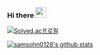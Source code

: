 ### Hi there <img src="https://github.com/dl0312/dl0312/blob/master/hi.gif?raw=true" width="25px">

[![Solved.ac프로필](http://mazassumnida.wtf/api/v2/generate_badge?boj=samsohn0128)](https://solved.ac/samsohn0128)

[![samsohn0128's github stats](https://github-readme-stats.vercel.app/api?username=samsohn0128&theme=gotham)](https://github.com/anuraghazra/github-readme-stats)

<!--
[![Top Langs](https://github-readme-stats.vercel.app/api/top-langs/?username=samsohn0128&layout=compact&theme=gotham)](https://github.com/anuraghazra/github-readme-stats)
-->
<!--
### DONG WOO SOHN (samsohn0128)
- 🌱 I’m currently learning ...
    1. Algorithm (Java, C++ ■■■■□)
    2. Back-End (Java, SpringBoot ■■■■□)
    3. Front-End (Vue.js, Bootstrap ■■■□□)
    4. Android (Kotlin ■■□□□)
    5. AI/ML (Tensorflow, Tensorflow Lite, Python ■■□□□)
- 🔭 I’m currently working on ...
    1. [Samsung Software Academy For Youth(SSAFY)](https://www.ssafy.com/ksp/jsp/swp/swpMain.jsp)
    2. Spring Boot, Vue.js

**samsohn0128/samsohn0128** is a ✨ _special_ ✨ repository because its `README.md` (this file) appears on your GitHub profile.

Here are some ideas to get you started:

- 🔭 I’m currently working on ...
- 🌱 I’m currently learning ...
- 👯 I’m looking to collaborate on ...
- 🤔 I’m looking for help with ...
- 💬 Ask me about ...
- 📫 How to reach me: ...
- 😄 Pronouns: ...
- ⚡ Fun fact: ...
-->
